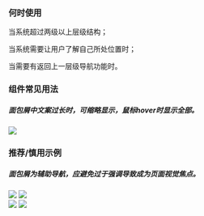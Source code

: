 


### 何时使用

当系统超过两级以上层级结构；

当系统需要让用户了解自己所处位置时；

当需要有返回上一层级导航功能时。

### 组件常见用法

##### 面包屑中文案过长时，可缩略显示，鼠标hover时显示全部。

<div class="legend">
  <div class="item">
    <img src="https://oteam-tdesign-1258344706.cos.ap-guangzhou.myqcloud.com/site/design/20211102115411.png" />
  </div>

  <div class="item">
  </div>
</div>


### 推荐/慎用示例

##### 面包屑为辅助导航，应避免过于强调导致成为页面视觉焦点。

<div class="legend">
  <div class="item">
    <img src="https://oteam-tdesign-1258344706.cos.ap-guangzhou.myqcloud.com/site/design/20211102115359.png" />
    <img class="tag" src="https://oteam-tdesign-1258344706.cos.ap-guangzhou.myqcloud.com/site/doc/good.png" />
  </div>

  <div class="item">
    <img src="https://oteam-tdesign-1258344706.cos.ap-guangzhou.myqcloud.com/site/design/20211102115326.png" />
    <img class="tag" src="https://oteam-tdesign-1258344706.cos.ap-guangzhou.myqcloud.com/site/doc/bad.png" />
  </div>
</div>
